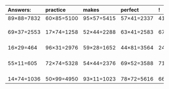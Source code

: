 | Answers: | practice | makes | perfect | ! |
| :--- | :--- | :--- | :--- | :--- |
| 89×88=7832 | 60×85=5100 | 95×57=5415 | 57×41=2337 | 41×53=2173 | 
|   |   |   |   |   | 
|   |   |   |   |   | 
|   |   |   |   |   | 
| 69×37=2553 | 17×74=1258 | 52×44=2288 | 63×41=2583 | 67×66=4422 | 
|   |   |   |   |   | 
|   |   |   |   |   | 
|   |   |   |   |   | 
|   |   |   |   |   | 
| 16×29=464 | 96×31=2976 | 59×28=1652 | 44×81=3564 | 24×85=2040 | 
|   |   |   |   |   | 
|   |   |   |   |   | 
|   |   |   |   |   | 
|   |   |   |   |   | 
| 55×11=605 | 72×74=5328 | 54×44=2376 | 69×52=3588 | 71×34=2414 | 
|   |   |   |   |   | 
|   |   |   |   |   | 
|   |   |   |   |   | 
|   |   |   |   |   | 
| 14×74=1036 | 50×99=4950 | 93×11=1023 | 78×72=5616 | 66×38=2508 | 
